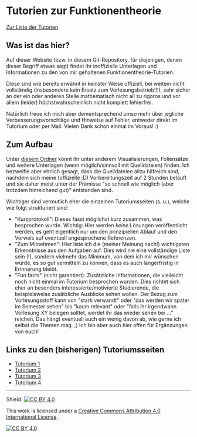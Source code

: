 # Tutorien zur Funktionentheorie

[Zur Liste der Tutorien](#links-zu-den-bisherigen-tutoriumsseiten)

## Was ist das hier?

Auf dieser Website (bzw. in diesem Git-Repository, für diejenigen, denen dieser Begriff etwas sagt) findet ihr inoffizielle Unterlagen und Informationen zu den von mir gehaltenen Funktionentheorie-Tutorien.

Diese sind wie bereits erwähnt in keinster Weise offiziell, bei weitem nicht vollständig (insbesondere kein Ersatz zum Vorlesungsbetrieb!!!), sehr sicher an der ein oder anderen Stelle mathematisch nicht all zu rigoros und vor allem (leider) höchstwahrscheinlich nicht komplett fehlerfrei.

Natürlich freue ich mich aber dementsprechend umso mehr über jegliche Verbesserungsvorschläge und Hinweise auf Fehler, entweder direkt im Tutorium oder per Mail. Vielen Dank schon einmal im Voraus! :)

## Zum Aufbau

Unter [diesem Ordner](https://github.com/fdf-uni/ft/tree/main/assets) könnt ihr unter anderem Visualisierungen, Foliensätze und weitere Unterlagen (wenn möglich/sinnvoll mit Quelldateien) finden.
Ich bezweifle aber ehrlich gesagt, dass die Quelldateien allzu hilfreich sind, nachdem sich meine (offizielle ;D) Vorbereitungszeit auf 2 Stunden beläuft und sie daher meist unter der Prämisse "so schnell wie möglich (aber trotzdem hinreichend gut)" entstanden sind.

Wichtiger sind vermutlich eher die einzelnen Tutoriumsseiten (s. u.), welche wie folgt strukturiert sind:
- "Kurzprotokoll": Dieses fasst möglichst kurz zusammen, was besprochen wurde. Wichtig: Hier werden _keine_ Lösungen veröffentlicht werden, es geht eigentlich nur um den prinzipiellen Ablauf und den Verweis auf eventuell angesprochene Referenzen.
- "Zum Mitnehmen": Hier liste ich die (meiner Meinung nach!) wichtigsten Erkenntnisse aus den Aufgaben auf. Dies wird nie eine vollständige Liste sein (!), sondern vielmehr das Minimum, von dem ich mir wünschen würde, es so gut vermitteln zu können, dass es auch längerfristig in Erinnerung bleibt.
- "Fun facts" (nicht garantiert): Zusätzliche Informationen, die vielleicht noch nicht einmal im Tutorium besprochen wurden. Dies richtet sich eher an besonders interessierte/motivierte Studierende, die beispielsweise zusätzliche Ausblicke sehen wollen. Der Bezug zum Vorlesungsstoff kann von "stark verwandt" oder "das werden wir später im Semester sehen" bis "kaum relevant" oder "falls ihr irgendwann Vorlesung XY belegen solltet, werdet ihr das wieder sehen bei ..." reichen. Das hängt eventuell auch ein wenig davon ab, wie gerne ich selbst die Themen mag. ;)
  Ich bin aber auch hier offen für Ergänzungen von euch!

## Links zu den (bisherigen) Tutoriumsseiten

- [Tutorium 1](./tutorials/tut01.md)
- [Tutorium 2](./tutorials/tut02.md)
- [Tutorium 3](./tutorials/tut03.md)
- [Tutorium 4](./tutorials/tut04.md)


---

Shield: [![CC BY 4.0][cc-by-shield]][cc-by]

This work is licensed under a
[Creative Commons Attribution 4.0 International License][cc-by].

[![CC BY 4.0][cc-by-image]][cc-by]

[cc-by]: http://creativecommons.org/licenses/by/4.0/
[cc-by-image]: https://i.creativecommons.org/l/by/4.0/88x31.png
[cc-by-shield]: https://img.shields.io/badge/License-CC%20BY%204.0-lightgrey.svg
